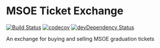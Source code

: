 # MSOE Ticket Exchange

[![Build Status](https://travis-ci.org/thofmann/msoe-ticket-exchange.svg)](https://travis-ci.org/thofmann/msoe-ticket-exchange)
[![codecov](https://codecov.io/gh/thofmann/msoe-ticket-exchange/branch/master/graph/badge.svg)](https://codecov.io/gh/thofmann/msoe-ticket-exchange)
[![devDependency Status](https://david-dm.org/thofmann/msoe-ticket-exchange/dev-status.svg)](https://david-dm.org/thofmann/msoe-ticket-exchange?type=dev)

An exchange for buying and selling MSOE graduation tickets
